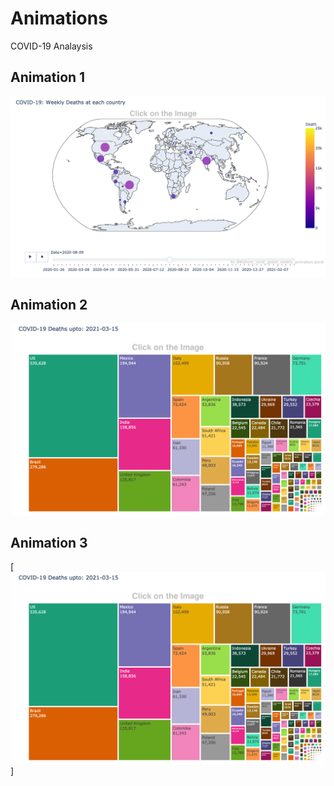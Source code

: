 # Animations
COVID-19 Analaysis

## Animation 1
[<img src="https://github.com/Kishore1818/Animations/blob/1b1ae2ff291931874fff6872c3a15cd16d3750a9/pictures/Global_weekly_deaths_sample.png">](https://kishore1818.github.io/Animations/covid_global_weekly_deaths_animation.html)

## Animation 2
[<img src="https://github.com/Kishore1818/Animations/blob/863fcd3822eb3fde836a43286125a1cce1ce6399/pictures/Deaths_treemap_sample.png">](https://kishore1818.github.io/Animations/covid_global_deaths_confirmed_treemap.html)

## Animation 3
[<img src="https://github.com/Kishore1818/Animations/blob/863fcd3822eb3fde836a43286125a1cce1ce6399/pictures/Deaths_treemap_sample.png">]

